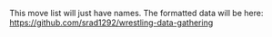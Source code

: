 
This move list will just have names.  The formatted data will be here: https://github.com/srad1292/wrestling-data-gathering


